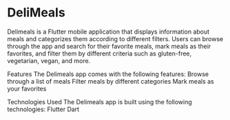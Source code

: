 # DeliMeals
Delimeals is a Flutter mobile application that displays information about meals and categorizes them according to different filters. Users can browse through the app and search for their favorite meals, mark meals as their favorites, and filter them by different criteria such as gluten-free, vegetarian, vegan, and more.

Features
The Delimeals app comes with the following features:
Browse through a list of meals
Filter meals by different categories
Mark meals as your favorites

Technologies Used
The Delimeals app is built using the following technologies:
Flutter
Dart
